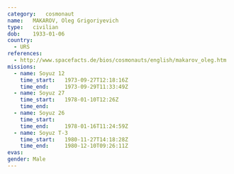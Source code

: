 ```yaml
---
category:	cosmonaut
name:	MAKAROV, Oleg Grigoriyevich 
type:	civilian
dob:	1933-01-06
country:
  - URS
references:
  - http://www.spacefacts.de/bios/cosmonauts/english/makarov_oleg.htm
missions:
  - name: Soyuz 12
    time_start:   1973-09-27T12:18:16Z
    time_end:     1973-09-29T11:33:49Z
  - name: Soyuz 27
    time_start:   1978-01-10T12:26Z
    time_end:     
  - name: Soyuz 26
    time_start:   
    time_end:     1978-01-16T11:24:59Z
  - name: Soyuz T-3
    time_start:   1980-11-27T14:18:28Z
    time_end:     1980-12-10T09:26:11Z
evas:
gender:	Male
---
```

